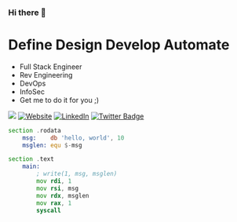 ### Hi there 👋
# Define Design Develop Automate

* Full Stack Engineer
* Rev Engineering
* DevOps
* InfoSec
* Get me to do it for you ;)

![](https://komarev.com/ghpvc/?username=coffeina&color=ee959e) <a href="https://www.handsonprogramming.io" target="_blank"><img alt="Website" src="https://img.shields.io/badge/Website-www.handsonprogramming.io-blue?style=flat&logo=google-chrome"></a> <a href="https://www.linkedin.com/in/andrzejdubaj/"><img alt="LinkedIn" src="https://img.shields.io/badge/LinkedIn-Andrzej%20Dubaj-blue?style=flat-square&logo=linkedin"></a> [![Twitter Badge](https://img.shields.io/badge/-AndrzejDubaj-1ca0f1?style=flat&labelColor=1ca0f1&logo=twitter&logoColor=white&link=https://twitter.com/)](https://twitter.com/AndrzejDubaj)

``` asm
section .rodata
    msg:    db 'hello, world', 10
    msglen: equ $-msg

section .text
    main:
        ; write(1, msg, msglen)
        mov rdi, 1
        mov rsi, msg
        mov rdx, msglen
        mov rax, 1
        syscall
```
